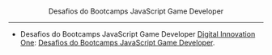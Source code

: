 <p align="center">
  <a href="https://github.com/GeancarlosDEV/Desafios-do-Bootcamps-JavaScript-Game-Developer.git">

  </a>
  <br />
  Desafios do Bootcamps JavaScript Game Developer
</p>

<hr />

- Desafios do Bootcamps JavaScript Game Developer [Digital Innovation One](https://web.digitalinnovation.one/home "Digital Innovation One"): [Desafios do Bootcamps JavaScript Game Developer](https://web.digitalinnovation.one/track/javascript-game-developer?tab=path "Desafios do Bootcamps JavaScript Game Developer").
